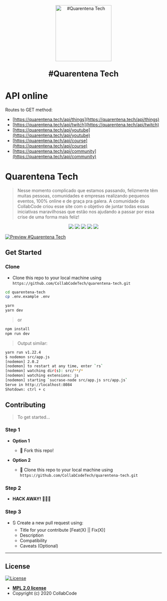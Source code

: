 <div align="center">
<a href="https://quarentena.tech">
  <img width="180" src="https://quarentena.tech/img/jedi.png" alt="#Quarentena Tech" />
  </a>
  <p align="center" style="font-weight:bold;font-size:25px;">#Quarentena Tech</p>
</div>

# API online

Routes to GET method:

- [https://quarentena.tech/api/things](https://quarentena.tech/api/things)
- [https://quarentena.tech/api/twitch](https://quarentena.tech/api/twitch)
- [https://quarentena.tech/api/youtube](https://quarentena.tech/api/youtube)
- [https://quarentena.tech/api/course](https://quarentena.tech/api/course)
- [https://quarentena.tech/api/community](https://quarentena.tech/api/community)



# Quarentena Tech
 > Nesse momento complicado que estamos passando, felizmente têm muitas pessoas, comunidades e empresas realizando pequenos eventos, 100% online e de graça pra galera. A comunidade da CollabCode criou esse site com o objetivo de juntar todas essas iniciativas maravilhosas que estão nos ajudando a passar por essa crise de uma forma mais feliz!

<p align="center">
  <a href="https://twitter.com%2Fcollabcodetech" alt="Twitter CollabCode"><img src="https://img.shields.io/twitter/url?label=CollabCode&style=social&url=https%3A%2F%2Ftwitter.com%2Fcollabcodetech" /></a>
  <a href="https://quarentena.tech" alt="Website quarentena.tech"><img src="https://img.shields.io/website?down_color=red&down_message=ca%C3%ADmos&label=quarentena.tech&up_color=f25a70&up_message=estamos%20felizes&url=https%3A%2F%2Fquarentena.tech" /></a>
  <a href="https://bit.ly/discord-collabcode" alt="Discord collabcode"><img src="https://img.shields.io/discord/462784660829896714?color=%237298da&label=collab%20code&logo=discord&logoColor=%237298da" /></a>
  <a href="https://github.com/CollabCodeTech/quarentena-tech/graphs/contributors" alt="GitHub contributors"><img src="https://img.shields.io/github/contributors/CollabCodeTech/quarentena-tech?color=e76e55" /></a>
  <a href="#license" alt="License MIT"><img src="https://img.shields.io/github/license/CollabCodeTech/quarentena-tech?style=flat&color=2c9ceb" /></a>
</p>

[![Preview #Quarentena Tech](.github/preview.gif)](https://quarentena.tech)

## Get Started

### Clone

- Clone this repo to your local machine using `https://github.com/CollabCodeTech/quarentena-tech.git`

```bash
cd quarentena-tech
cp .env.example .env
```

```bash
yarn
yarn dev
```
> or 
```bash
npm install
npm run dev
```

> Output similar:

```bash
yarn run v1.22.4
$ nodemon src/app.js
[nodemon] 2.0.2
[nodemon] to restart at any time, enter `rs`
[nodemon] watching dir(s): src/**/*
[nodemon] watching extensions: js
[nodemon] starting `sucrase-node src/app.js src/app.js`
Serve in http://localhost:8084
Shotdown: ctrl + c
```

## Contributing

> To get started...

### Step 1

- **Option 1**
    - 🍴 Fork this repo!

- **Option 2**
    - 👯 Clone this repo to your local machine using `https://github.com/CollabCodeTech/quarentena-tech.git`

### Step 2

- **HACK AWAY!** 🔨🔨🔨

### Step 3

- 🔃 Create a new pull request using:
  - Title for your contribute [Feat(X) || Fix(X)]
  - Description
  - Compatibility
  - Caveats (Optional)

---

## License

[![License](https://img.shields.io/github/license/CollabCodeTech/quarentena-tech?style=flat&color=2c9ceb)](https://www.mozilla.org/en-US/MPL/2.0/)

- **[MPL 2.0 license](https://www.mozilla.org/en-US/MPL/2.0/)**
- Copyright (c) 2020 CollabCode